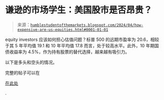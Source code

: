 <!--yml

类别：未分类

日期：2024-05-18 01:17:23

-->

# 谦逊的市场学生：美国股市是否昂贵？

> 来源：[`humblestudentofthemarkets.blogspot.com/2024/04/how-expensive-are-us-equities.html#0001-01-01`](https://humblestudentofthemarkets.blogspot.com/2024/04/how-expensive-are-us-equities.html#0001-01-01)

equity investors 应该如何担心估值问题？标普 500 的远期市盈率为 20.6，相较于其 5 年平均值 19.1 和 10 年平均值 17.8 而言，处于较高水平。此外，10 年期国债收益率为 4.5%，作为持有股票的替代选择，越来越有吸引力。

以下是多头和空头的情况。

完整的帖子可以在

[在此处](https://humblestudentofthemarkets.com/2024/04/13/how-expensive-are-us-equities/)

.
